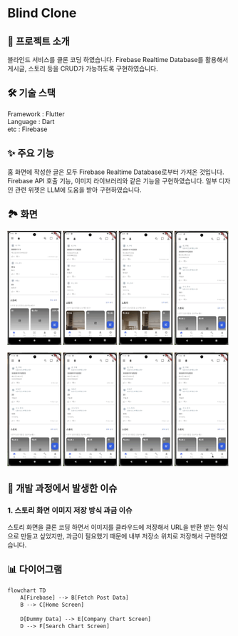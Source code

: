 # Blind Clone

## 📖 프로젝트 소개

블라인드 서비스를 클론 코딩 하였습니다. Firebase Realtime Database를 활용해서 게시글, 스토리 등을 CRUD가 가능하도록 구현하였습니다.

## 🛠 기술 스택

Framework : Flutter <br>
Language : Dart <br>
etc : Firebase <br>

## ✨ 주요 기능

홈 화면에 작성한 글은 모두 Firebase Realtime Database로부터 가져온 것입니다. Firebase API 호출 기능, 이미지 라이브러리와 같은 기능을 구현하였습니다.
일부 디자인 관련 위젯은 LLM에 도움을 받아 구현하였습니다.

## 🏞️ 화면

<p>
  <img src="./images/blind_clone_1.gif" width="24%">
  <img src="./images/blind_clone_2.gif" width="24%">
  <img src="./images/blind_clone_3.gif" width="24%">
  <img src="./images/blind_clone_4.gif" width="24%">
</p>

<p>
  <img src="./images/blind_clone_5.gif" width="24%">
  <img src="./images/blind_clone_6.gif" width="24%">
  <img src="./images/blind_clone_7.gif" width="24%">
  <img src="./images/blind_clone_8.gif" width="24%">
</p>

## 👀 개발 과정에서 발생한 이슈

### 1. 스토리 화면 이미지 저장 방식 과금 이슈

스토리 화면을 클론 코딩 하면서 이미지를 클라우드에 저장해서 URL을 반환 받는 형식으로 만들고 싶었지만, 과금이 필요했기 때문에 내부 저장소 위치로 저장해서 구현하였습니다.

## 📊 다이어그램
```mermaid
flowchart TD
    A[Firebase] --> B[Fetch Post Data]
    B --> C[Home Screen]

    D[Dummy Data] --> E[Company Chart Screen]
    D --> F[Search Chart Screen]
```
